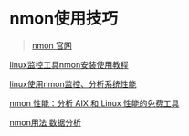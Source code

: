 # nmon使用技巧

> [nmon 官网](http://nmon.sourceforge.net/pmwiki.php)

[linux监控工具nmon安装使用教程](https://jingyan.baidu.com/article/0964eca27b24878285f53627.html)

[linux使用nmon监控、分析系统性能](https://blog.csdn.net/russ44/article/details/53081448)

[nmon 性能：分析 AIX 和 Linux 性能的免费工具](https://www.ibm.com/developerworks/cn/aix/library/analyze_aix/)

[nmon用法 数据分析](https://blog.csdn.net/vcwanglailing/article/details/73290421)